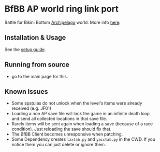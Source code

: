 # BfBB AP world ring link port

Battle for Bikini Bottom [Archipelago](https://archipelago.gg/) world.
More info [here](https://github.com/Cyb3RGER/bfbb_ap_world/blob/main/docs/en_bfbb.md).

## Installation & Usage

See the [setup guide](https://github.com/Cyb3RGER/bfbb_ap_world/blob/main/docs/setup_en.md).

## Running from source

- go to the main page for this.

## Known Issues

- Some spatulas do not unlock when the level's items were already received (e.g. JF01)
- Loading a non AP save file will lock the game in an infinite death loop and send all collected locations in that save
  file.
- Rarely items will be sent again when loading a save (because of a race condition). Just reloading the save should fix
  that.
- The BfBB Client becomes unresponsive when patching.
- Some Dependency creates ``laxtab.py`` and ``yacctab.py`` in the CWD. If you notice them you can just delete or ignore
  them.
